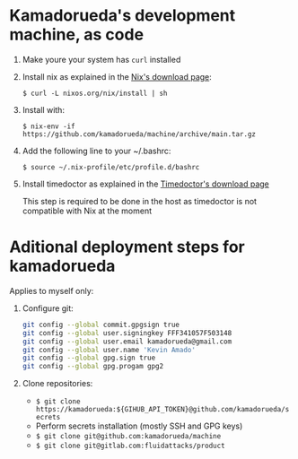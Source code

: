 # Kamadorueda's development machine, as code

1.  Make youre your system has `curl` installed

1.  Install nix as explained in the
    [Nix's download page](https://nixos.org/download):

    `$ curl -L nixos.org/nix/install | sh`

1.  Install with:

    `$ nix-env -if https://github.com/kamadorueda/machine/archive/main.tar.gz`

1.  Add the following line to your ~/.bashrc:

    `$ source ~/.nix-profile/etc/profile.d/bashrc`

1.  Install timedoctor as explained in the
    [Timedoctor's download page](https://www.timedoctor.com/es/download.html)

    This step is required to be done in the host as timedoctor
    is not compatible with Nix at the moment

# Aditional deployment steps for kamadorueda

Applies to myself only:

1.  Configure git:

    ```bash
    git config --global commit.gpgsign true
    git config --global user.signingkey FFF341057F503148
    git config --global user.email kamadorueda@gmail.com
    git config --global user.name 'Kevin Amado'
    git config --global gpg.sign true
    git config --global gpg.progam gpg2
    ```

1.  Clone repositories:

    - `$ git clone https://kamadorueda:${GIHUB_API_TOKEN}@github.com/kamadorueda/secrets`
    - Perform secrets installation (mostly SSH and GPG keys)
    - `$ git clone git@github.com:kamadorueda/machine`
    - `$ git clone git@gitlab.com:fluidattacks/product`
